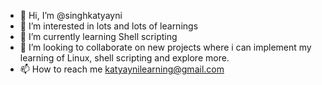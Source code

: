 - 👋 Hi, I’m @singhkatyayni
- 👀 I’m interested in lots and lots of learnings
- 🌱 I’m currently learning Shell scripting
- 💞️ I’m looking to collaborate on new projects where i can implement my learning of Linux, shell scripting and explore more.
- 📫 How to reach me katyaynilearning@gmail.com

<!---
singhkatyayni/singhkatyayni is a ✨ special ✨ repository because its `README.md` (this file) appears on your GitHub profile.
You can click the Preview link to take a look at your changes.
--->
